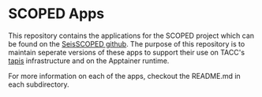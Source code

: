 # SCOPED Apps

This repository contains the applications for the SCOPED project which can be found on the [SeisSCOPED github](https://github.com/SeisSCOPED). The purpose of this repository is to maintain seperate versions of these apps to support their use on TACC's [tapis](https://tapis.readthedocs.io/en/latest/) infrastructure and on the Apptainer runtime. 

For more information on each of the apps, checkout the README.md in each subdirectory.
